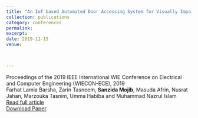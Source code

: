 ```yaml
---
title: "An IoT based Automated Door Accessing System for Visually Impaired People"
collection: publications
category: conferences
permalink: 
excerpt: 
date: 2019-11-15
venue: 


 
---
```

Proceedings of the 2019 IEEE International WIE Conference on Electrical and Computer Engineering (WIECON-ECE), 2019  
Farhat Lamia Barsha, Zarin Tasneem, **Sanzida Mojib**, Masuda Afrin, Nusrat Jahan, Marzouka Tasnim, Umma Habiba and Muhammad Nazrul Islam  
[Read full article](https://ieeexplore.ieee.org/abstract/document/9019945)    
[Download Paper](https://sanzidamojibluna.github.io/files/An_IoT_based_Automated_Door_Accessing_System_for_Visually_Impaired_People.pdf)
